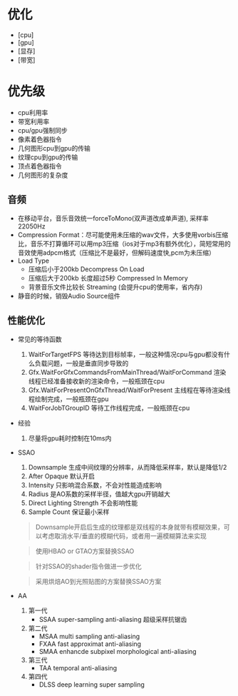 # 优化
* [cpu]
* [gpu]
* [显存]
* [带宽]

# 优先级
* cpu利用率
* 带宽利用率
* cpu/gpu强制同步
* 像素着色器指令
* 几何图形cpu到gpu的传输
* 纹理cpu到gpu的传输
* 顶点着色器指令
* 几何图形的复杂度

## 音频
* 在移动平台，音乐音效统一forceToMono(双声道改成单声道), 采样率22050Hz
* Compression Format：尽可能使用未压缩的wav文件，大多使用vorbis压缩比，音乐不打算循环可以用mp3压缩（ios对于mp3有额外优化），简短常用的音效使用adpcm格式（压缩比不是最好，但解码速度快,pcm为未压缩）
* Load Type
    * 压缩后小于200kb Decompress On Load
    * 压缩后大于200kb 长度超过5秒 Compressed In Memory
    * 背景音乐文件比较长 Streaming (会提升cpu的使用率，省内存)
* 静音的时候，销毁Audio Source组件

## 性能优化
* 常见的等待函数
    1. WaitForTargetFPS 等待达到目标帧率，一般这种情况cpu与gpu都没有什么负载问题，一般是垂直同步导致的
    2. Gfx.WaitForGfxCommandsFromMainThread/WaitForCommand 渲染线程已经准备接收新的渲染命令，一般瓶颈在cpu
    3. Gfx.WaitForPresentOnGfxThread/WaitForPresent 主线程在等待渲染线程绘制完成，一般瓶颈在gpu
    4. WaitForJobTGroupID 等待工作线程完成，一般瓶颈在cpu
* 经验
    1. 尽量将gpu耗时控制在10ms内
* SSAO
    1. Downsample 生成中间纹理的分辨率，从而降低采样率，默认是降低1/2
    2. After Opaque 默认开启
    3. Intensity 只影响混合系数，不会对性能造成影响
    4. Radius 是AO系数的采样半径，值越大gpu开销越大
    5. Direct Lighting Strength 不会影响性能
    6. Sample Count 保证最小采样

    > Downsample开启后生成的纹理都是双线程的本身就带有模糊效果，可以考虑取消水平/垂直的模糊代码，或者用一遍模糊算法来实现

    > 使用HBAO or GTAO方案替换SSAO

    > 针对SSAO的shader指令做进一步优化

    > 采用烘焙AO到光照贴图的方案替换SSAO方案
* AA
    1. 第一代 
        * SSAA super-sampling anti-aliasing 超级采样抗锯齿
    2. 第二代 
        * MSAA multi sampling anti-aliasing 
        * FXAA fast approximat anti-aliasing
        * SMAA enhancde subpixel morphological anti-aliasing
    3. 第三代
        * TAA temporal anti-aliasing
    4. 第四代
        * DLSS deep learning super sampling
    


